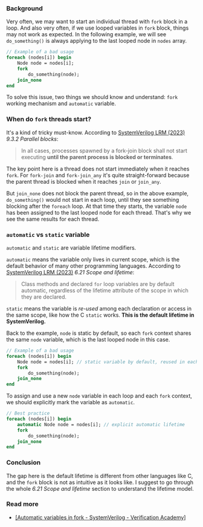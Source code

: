 ### Background

Very often, we may want to start an individual thread with `fork` block in a loop. And also very often, if we use looped variables in `fork` block, things may not work as expected. In the following example, we will see `do_something()` is always applying to the last looped node in `nodes` array.

```systemverilog
// Example of a bad usage
foreach (nodes[i]) begin
    Node node = nodes[i];
    fork
        do_something(node);
    join_none
end
```

To solve this issue, two things we should know and understand: `fork` working mechanism and `automatic` variable.

### When do `fork` threads start?

It's a kind of tricky must-know. According to [SystemVerilog LRM (2023)](https://ieeexplore.ieee.org/document/10458102) *9.3.2 Parallel blocks*:

> In all cases, processes spawned by a fork-join block shall not start executing **until the parent process is blocked or terminates**.

The key point here is a thread does not start immediately when it reaches `fork`. For `fork-join` and `fork-join_any` it's quite straight-forward because the parent thread is blocked when it reaches `join` or `join_any`.

But `join_none` does not block the parent thread, so in the above example, `do_something()` would not start in each loop, until they see something blocking after the `foreach` loop. At that time they starts, the variable `node` has been assigned to the last looped node for each thread. That's why we see the same results for each thread.

### `automatic` vs `static` variable

`automatic` and `static` are variable lifetime modifiers.

`automatic` means the variable only lives in current scope, which is the default behavior of many other programming languages. According to [SystemVerilog LRM (2023)](https://ieeexplore.ieee.org/document/10458102) *6.21 Scope and lifetime*:

> Class methods and declared `for` loop variables are by default automatic, regardless of the lifetime attribute of the scope in which they are declared.

`static` means the variable is *re-used* among each declaration or access in the same scope, like how the C `static` works. **This is the default lifetime in SystemVerilog.**

Back to the example, `node` is static by default, so each `fork` context shares the same `node` variable, which is the last looped node in this case.

```systemverilog
// Example of a bad usage
foreach (nodes[i]) begin
    Node node = nodes[i]; // static variable by default, reused in each loop
    fork
        do_something(node);
    join_none
end
```

To assign and use a new `node` variable in each loop and each `fork` context, we should explicitly mark the variable as `automatic`.

```systemverilog
// Best practice
foreach (nodes[i]) begin
    automatic Node node = nodes[i]; // explicit automatic lifetime
    fork
        do_something(node);
    join_none
end
```

### Conclusion

The gap here is the default lifetime is different from other languages like C, and the `fork` block is not as intuitive as it looks like. I suggest to go through the whole *6.21 Scope and lifetime* section to understand the lifetime model.

### Read more

- [[Automatic variables in fork - SystemVerilog - Verification Academy]](https://verificationacademy.com/forums/t/automatic-variables-in-fork/31041)